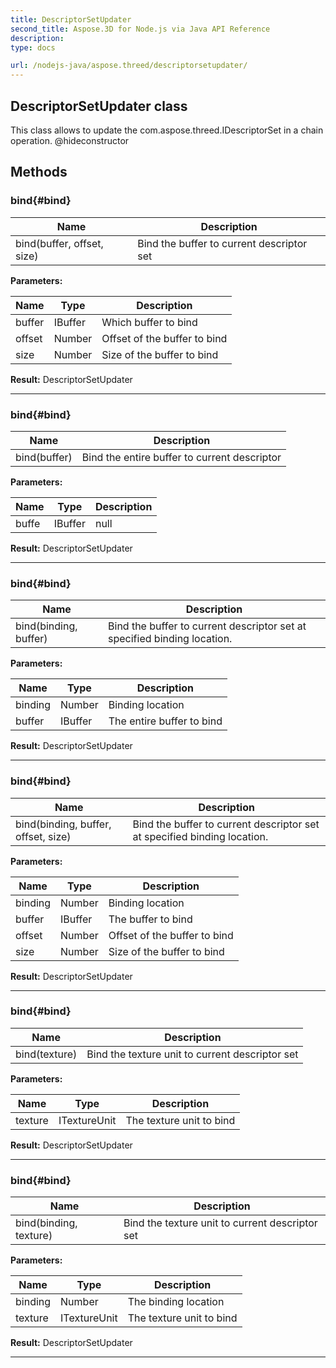 ```yaml
---
title: DescriptorSetUpdater 
second_title: Aspose.3D for Node.js via Java API Reference
description: 
type: docs

url: /nodejs-java/aspose.threed/descriptorsetupdater/
---
```

## DescriptorSetUpdater class

  This class allows to update the com.aspose.threed.IDescriptorSet in a chain operation.  @hideconstructor


## Methods

### bind{#bind}

| Name | Description |
| --- | --- |
| bind(buffer, offset, size) | Bind the buffer to current descriptor set | 

 **Parameters:**

| Name | Type | Description |
| --- | --- | --- |
| buffer | IBuffer | Which buffer to bind |
| offset | Number | Offset of the buffer to bind |
| size | Number | Size of the buffer to bind |

 **Result:**
DescriptorSetUpdater


---


### bind{#bind}

| Name | Description |
| --- | --- |
| bind(buffer) | Bind the entire buffer to current descriptor | 

 **Parameters:**

| Name | Type | Description |
| --- | --- | --- |
|  buffe | IBuffer | null |

 **Result:**
DescriptorSetUpdater


---


### bind{#bind}

| Name | Description |
| --- | --- |
| bind(binding, buffer) | Bind the buffer to current descriptor set at specified binding location. | 

 **Parameters:**

| Name | Type | Description |
| --- | --- | --- |
| binding | Number | Binding location |
| buffer | IBuffer | The entire buffer to bind |

 **Result:**
DescriptorSetUpdater


---


### bind{#bind}

| Name | Description |
| --- | --- |
| bind(binding, buffer, offset, size) | Bind the buffer to current descriptor set at specified binding location. | 

 **Parameters:**

| Name | Type | Description |
| --- | --- | --- |
| binding | Number | Binding location |
| buffer | IBuffer | The buffer to bind |
| offset | Number | Offset of the buffer to bind |
| size | Number | Size of the buffer to bind |

 **Result:**
DescriptorSetUpdater


---


### bind{#bind}

| Name | Description |
| --- | --- |
| bind(texture) | Bind the texture unit to current descriptor set | 

 **Parameters:**

| Name | Type | Description |
| --- | --- | --- |
| texture | ITextureUnit | The texture unit to bind |

 **Result:**
DescriptorSetUpdater


---


### bind{#bind}

| Name | Description |
| --- | --- |
| bind(binding, texture) | Bind the texture unit to current descriptor set | 

 **Parameters:**

| Name | Type | Description |
| --- | --- | --- |
| binding | Number | The binding location |
| texture | ITextureUnit | The texture unit to bind |

 **Result:**
DescriptorSetUpdater


---



